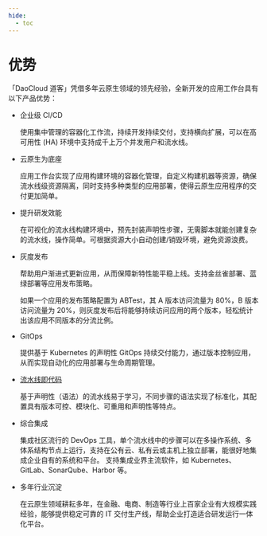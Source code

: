 ```yaml
---
hide:
  - toc
---
```


# 优势

「DaoCloud 道客」凭借多年云原生领域的领先经验，全新开发的应用工作台具有以下产品优势：

- 企业级 CI/CD

    使用集中管理的容器化工作流，持续开发持续交付，支持横向扩展，可以在高可用性 (HA) 环境中支持成千上万个并发用户和流水线。

- 云原生为底座

    应用工作台实现了应用构建环境的容器化管理，自定义构建机器等资源，确保流水线级资源隔离，同时支持多种类型的应用部署，使得云原生应用程序的交付更加简单。

- 提升研发效能

    在可视化的流水线构建环境中，预先封装声明性步骤，无需脚本就能创建复杂的流水线，操作简单。可根据资源大小自动创建/销毁环境，避免资源浪费。

- 灰度发布

    帮助用户渐进式更新应用，从而保障新特性能平稳上线。支持金丝雀部署、蓝绿部署等应用发布策略。
  
    如果一个应用的发布策略配置为 ABTest，其 A 版本访问流量为 80%，B 版本访问流量为 20%，则灰度发布后将能够持续访问应用的两个版本，轻松统计出该应用不同版本的分流比例。

- GitOps

    提供基于 Kubernetes 的声明性 GitOps 持续交付能力，通过版本控制应用，从而实现自动化的应用部署与生命周期管理。
  
- [流水线即代码](../02QuickStart/deploypipline.md)

    基于声明性（语法）的流水线易于学习，不同步骤的语法实现了标准化，其配置具有版本可控、模块化、可重用和声明性等特点。

- 综合集成

    集成社区流行的 DevOps 工具，单个流水线中的步骤可以在多操作系统、多体系结构节点上运行，支持在公有云、私有云或主机上独立部署，能很好地集成企业自有的系统和平台。
    支持集成业界主流软件，如 Kubernetes、GitLab、SonarQube、Harbor 等。

- 多年行业沉淀

    在云原生领域耕耘多年，在金融、电商、制造等行业上百家企业有大规模实践经验，能够提供稳定可靠的 IT 交付生产线，帮助企业打造适合研发运行一体化平台。
